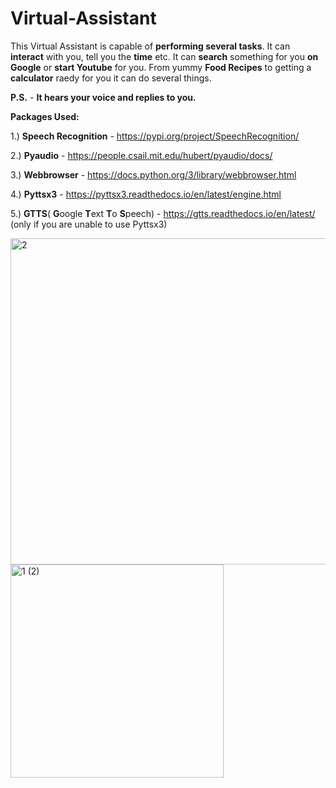 # Virtual-Assistant

This Virtual Assistant is capable of __performing several tasks__. It can __interact__ with you, tell you the __time__ etc.
It can __search__ something for you __on Google__ or __start Youtube__ for you. From yummy __Food Recipes__ to getting a __calculator__ raedy for you it can do several things.

__P.S.__ - __It hears your voice and replies to you.__



__Packages Used:__

1.) __Speech Recognition__ - https://pypi.org/project/SpeechRecognition/

2.) __Pyaudio__ - https://people.csail.mit.edu/hubert/pyaudio/docs/

3.) __Webbrowser__ - https://docs.python.org/3/library/webbrowser.html

4.) __Pyttsx3__ - https://pyttsx3.readthedocs.io/en/latest/engine.html

5.) __GTTS__( **G**oogle **T**ext **T**o **S**peech) - https://gtts.readthedocs.io/en/latest/ (only if you are unable to use Pyttsx3)

<img width="522" alt="2" src="https://user-images.githubusercontent.com/72192238/96364344-ea8f0300-1157-11eb-8cbe-cbfb54eee879.PNG">

<img width="341" alt="1 (2)" src="https://user-images.githubusercontent.com/72192238/96364367-275afa00-1158-11eb-8d1c-8a1ac561e448.PNG">
